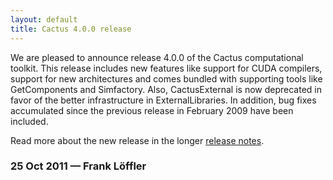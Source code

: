 ```yaml
---
layout: default
title: Cactus 4.0.0 release
---
```

We are pleased to announce release 4.0.0 of the Cactus computational
toolkit. This release includes new features like support for CUDA
compilers, support for new architectures and comes bundled with
supporting tools like GetComponents and Simfactory. Also, CactusExternal
is now deprecated in favor of the better infrastructure in
ExternalLibraries. In addition, bug fixes accumulated since the previous
release in February 2009 have been included.

Read more about the new release in the longer [release
notes](http://cactuscode.org/download/releasenotes/Cactus_4.0.0).

### 25 Oct 2011 — Frank Löffler
